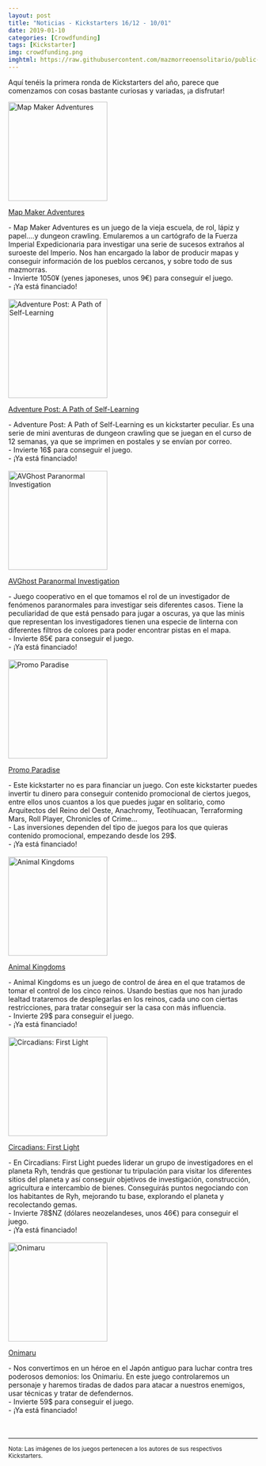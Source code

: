```yaml
---
layout: post
title: "Noticias - Kickstarters 16/12 - 10/01"
date: 2019-01-10
categories: [Crowdfunding]
tags: [Kickstarter]
img: crowdfunding.png
imghtml: https://raw.githubusercontent.com/mazmorreoensolitario/public-images/master/crowdfunding/crowdfunding-18-1216-0110.jpg
---
```


Aquí tenéis la primera ronda de Kickstarters del año, parece que comenzamos
con cosas bastante curiosas y variadas, ¡a disfrutar!

<div class="row">
    <div class="col-md-3">
        <img width="200" height="200"
            src="https://ksr-ugc.imgix.net/assets/023/218/497/3a34c6e29e5812f55a0f4b147ced81d9_original.jpg?ixlib=rb-1.1.0&crop=faces&w=1024&h=576&fit=crop&v=1544254904&auto=format&frame=1&q=92&s=7e52f4d39accbb1b97d9bb096c758a9f"
        class="img-thumbnail" alt="Map Maker Adventures">
    </div>
    <div class="col-md-9">
        <p>
            <a
            href="https://www.kickstarter.com/projects/onepagegaming/map-maker-adventures-dungeon-crawl-rpg-for-1-4-pla">
            Map Maker Adventures</a>
        </p>
         - Map Maker Adventures es un juego de la vieja escuela, de rol, lápiz
          y papel....y dungeon crawling. Emularemos a un
          cartógrafo de la Fuerza Imperial Expedicionaria para investigar una
          serie de sucesos extraños al suroeste del Imperio. Nos han encargado
          la labor de producir mapas y conseguir información de los pueblos
          cercanos, y sobre todo de sus mazmorras.
          <br>
          - Invierte 1050¥ (yenes japoneses, unos 9€) para conseguir el juego.
          <br>
          - ¡Ya está financiado!
    </div>
</div>
<br>

<div class="row">
    <div class="col-md-3">
        <img width="200" height="200"
            src="https://ksr-ugc.imgix.net/assets/023/656/831/515f48e6f0017cb5f938c18bcf0072a7_original.jpg?ixlib=rb-1.1.0&w=680&fit=max&v=1546073859&auto=format&gif-q=50&q=92&s=f4559ba2e10acd5a1910b2549edb916f"
        class="img-thumbnail" alt="Adventure Post: A Path of Self-Learning">
    </div>
    <div class="col-md-9">
        <p>
            <a
            href="https://www.kickstarter.com/projects/geekscollab/adventure-post-a-path-of-self-learning">
            Adventure Post: A Path of Self-Learning</a>
        </p>
         - Adventure Post: A Path of Self-Learning es un kickstarter
          peculiar. Es una serie de mini aventuras de dungeon crawling que se
          juegan en el curso de 12 semanas, ya que se imprimen en postales y se
          envían por correo.
          <br>
          - Invierte 16$ para conseguir el juego.
          <br>
          - ¡Ya está financiado!
    </div>
</div>
<br>

<div class="row">
    <div class="col-md-3">
        <img width="200" height="200"
            src="https://ksr-ugc.imgix.net/assets/023/687/011/953370a24ddf5c3ea2738858de1333dc_original.jpg?ixlib=rb-1.1.0&w=680&fit=max&v=1546498274&auto=format&gif-q=50&q=92&s=fc525a912aa7e78fc803aa1656ce8cba"
        class="img-thumbnail" alt="AVGhost Paranormal Investigation">
    </div>
    <div class="col-md-9">
        <p>
            <a
            href="https://www.kickstarter.com/projects/994972978/avghost-paranormal-investigation">
            AVGhost Paranormal Investigation</a>
        </p>
         - Juego cooperativo en el que tomamos el rol de un investigador de
          fenómenos paranormales para investigar seis diferentes casos. Tiene
          la peculiaridad de que está pensado para jugar a oscuras, ya que las
          minis que representan los investigadores tienen una especie de 
          linterna con diferentes filtros de colores para poder encontrar
          pistas en el mapa.
          <br>
          - Invierte 85€ para conseguir el juego.
          <br>
          - ¡Ya está financiado!
    </div>
</div>
<br>

<div class="row">
    <div class="col-md-3">
        <img width="200" height="200"
            src="https://ksr-ugc.imgix.net/assets/023/928/722/c441a7f8a40405f09020ac26cc9b9261_original.png?ixlib=rb-1.1.0&w=680&fit=max&v=1548791251&auto=format&gif-q=50&lossless=true&s=9fe8197255cd9d6a7b19bbab0ba3cf50"
        class="img-thumbnail" alt="Promo Paradise">
    </div>
    <div class="col-md-9">
        <p>
            <a
            href="https://www.kickstarter.com/projects/drfunk27/promo-paradise">
            Promo Paradise</a>
        </p>
         - Este kickstarter no es para financiar un juego. Con este kickstarter
          puedes invertir tu dinero para conseguir contenido promocional de
          ciertos juegos, entre ellos unos cuantos a los que puedes jugar en
          solitario, como Arquitectos del Reino del Oeste, Anachromy,
          Teotihuacan, Terraforming Mars, Roll Player, Chronicles of Crime...
          <br>
          - Las inversiones dependen del tipo de juegos para los que quieras
          contenido promocional, empezando desde los 29$.
          <br>
          - ¡Ya está financiado!
    </div>
</div>
<br>

<div class="row">
    <div class="col-md-3">
        <img width="200" height="200"
            src="https://ksr-ugc.imgix.net/assets/023/690/676/d5516eec552d6b49293c11bde6261181_original.png?ixlib=rb-1.1.0&w=680&fit=max&v=1546538115&auto=format&gif-q=50&lossless=true&s=4124608d2f46d4c5e840c089ccc625ed"
        class="img-thumbnail" alt="Animal Kingdoms">
    </div>
    <div class="col-md-9">
        <p>
            <a
            href="https://www.kickstarter.com/projects/galacticraptorgames/animal-kingdoms-an-award-winning-game-of-area-cont">
            Animal Kingdoms</a>
        </p>
         - Animal Kingdoms es un juego de control de área en el que tratamos de
          tomar el control de los cinco reinos. Usando bestias que nos han
          jurado lealtad trataremos de desplegarlas en los reinos, cada uno con
          ciertas restricciones, para tratar conseguir ser la casa con más
          influencia.
          <br>
          - Invierte 29$ para conseguir el juego.
          <br>
          - ¡Ya está financiado!
    </div>
</div>
<br>

<div class="row">
    <div class="col-md-3">
        <img width="200" height="200"
            src="https://ksr-ugc.imgix.net/assets/023/641/587/e97c82d25378db32c6ca52a0cd116922_original.png?ixlib=rb-1.1.0&w=680&fit=max&v=1545879095&auto=format&gif-q=50&lossless=true&s=e19656ea6ef1d946705fbe3e50adb36b"
        class="img-thumbnail" alt="Circadians: First Light">
    </div>
    <div class="col-md-9">
        <p>
            <a
            href="https://www.kickstarter.com/projects/shem/circadians-first-light">
            Circadians: First Light</a>
        </p>
          - En Circadians: First Light puedes liderar un grupo de
          investigadores en el planeta Ryh, tendrás que
          gestionar tu tripulación para visitar los diferentes sitios del
          planeta y así conseguir objetivos de investigación, construcción,
          agricultura e intercambio de bienes. Conseguirás puntos negociando
          con los habitantes de Ryh, mejorando tu base, explorando el
          planeta y recolectando gemas.
          <br>
          - Invierte 78$NZ (dólares neozelandeses, unos 46€) para conseguir el
          juego.
          <br>
          - ¡Ya está financiado!
    </div>
</div>
<br>

<div class="row">
    <div class="col-md-3">
        <img width="200" height="200"
            src="https://ksr-ugc.imgix.net/assets/023/715/659/016c9eb00275bd80233e8cad2cbc643a_original.jpg?ixlib=rb-1.1.0&w=680&fit=max&v=1546819826&auto=format&gif-q=50&q=92&s=ac74ba9b40825dc664580f3e5ffabfb1"
        class="img-thumbnail" alt="Onimaru">
    </div>
    <div class="col-md-9">
        <p>
            <a
            href="https://www.kickstarter.com/projects/penguinandpanda/onimaru-0">
            Onimaru</a>
        </p>
          - Nos convertimos en un héroe en el Japón antiguo para luchar contra
          tres poderosos demonios: los Onimariu. En este juego controlaremos un
          personaje y haremos tiradas de dados para atacar a nuestros enemigos,
          usar técnicas y tratar de defendernos.
          <br>
          - Invierte 59$ para conseguir el juego.
          <br>
          - ¡Ya está financiado!
    </div>
</div>
<br>


<br>
<hr>

<small>Nota: Las imágenes de los juegos pertenecen a los autores de sus
respectivos Kickstarters.</small>
